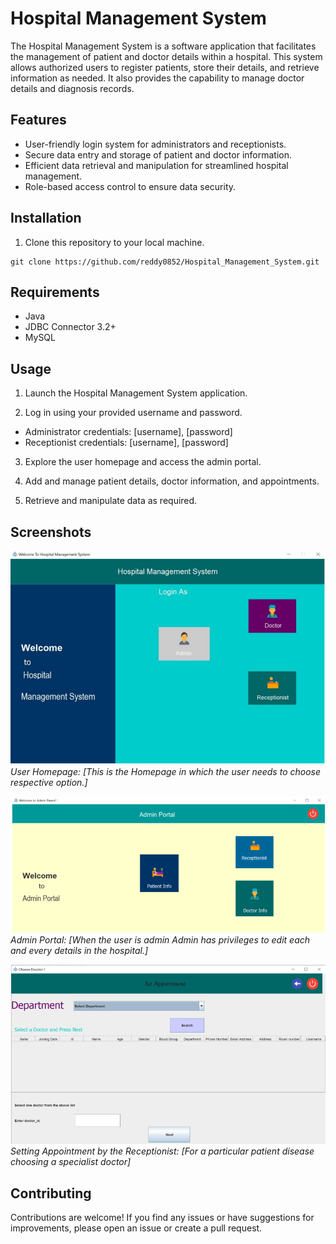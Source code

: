 # Hospital Management System

The Hospital Management System is a software application that facilitates the management of patient and doctor details within a hospital. This system allows authorized users to register patients, store their details, and retrieve information as needed. It also provides the capability to manage doctor details and diagnosis records.

## Features

- User-friendly login system for administrators and receptionists.
- Secure data entry and storage of patient and doctor information.
- Efficient data retrieval and manipulation for streamlined hospital management.
- Role-based access control to ensure data security.

## Installation

1. Clone this repository to your local machine.
```git
git clone https://github.com/reddy0852/Hospital_Management_System.git
```

## Requirements

* Java 
* JDBC Connector 3.2+
* MySQL


## Usage

1. Launch the Hospital Management System application.

2. Log in using your provided username and password.
- Administrator credentials: [username], [password]
- Receptionist credentials: [username], [password]

3. Explore the user homepage and access the admin portal.

4. Add and manage patient details, doctor information, and appointments.

5. Retrieve and manipulate data as required.

## Screenshots

![User Homepage](/screenshots/welcome_page.png)
*User Homepage: [This is the Homepage in which the user needs to choose respective option.]*

![Admin Portal](/screenshots/admin_login.png)
*Admin Portal: [When the user is admin
Admin has privileges to edit each and every details in the hospital.]*

![Setting Appointment](/screenshots/setting_appointment.png)
*Setting Appointment by the Receptionist: [For a particular patient disease choosing a specialist doctor]*

## Contributing

Contributions are welcome! If you find any issues or have suggestions for improvements, please open an issue or create a pull request.
